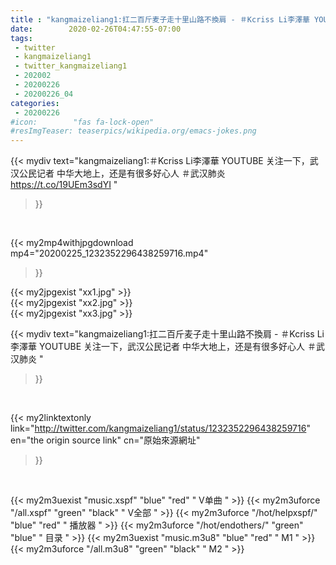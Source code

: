 ```yaml
---
title : "kangmaizeliang1:扛二百斤麦子走十里山路不換肩 - ＃Kcriss Li李澤華 YOUTUBE 关注一下，武汉公民记者 中华大地上，还是有很多好心人  ＃武汉肺炎 "
date:        2020-02-26T04:47:55-07:00
tags:
 - twitter
 - kangmaizeliang1
 - twitter_kangmaizeliang1
 - 202002
 - 20200226
 - 20200226_04
categories:
 - 20200226
#icon:        "fas fa-lock-open"
#resImgTeaser: teaserpics/wikipedia.org/emacs-jokes.png
---
```


{{< mydiv text="kangmaizeliang1:＃Kcriss Li李澤華 YOUTUBE 关注一下，武汉公民记者 中华大地上，还是有很多好心人  ＃武汉肺炎 https://t.co/19UEm3sdYI "
>}}
<br>


{{< my2mp4withjpgdownload mp4="20200225_1232352296438259716.mp4"
>}}

{{< my2jpgexist "xx1.jpg" >}}<br>
{{< my2jpgexist "xx2.jpg" >}}<br>
{{< my2jpgexist "xx3.jpg" >}}<br>



{{< mydiv text="kangmaizeliang1:扛二百斤麦子走十里山路不換肩 - ＃Kcriss Li李澤華 YOUTUBE 关注一下，武汉公民记者 中华大地上，还是有很多好心人  ＃武汉肺炎 "
>}}
<br>

{{< my2linktextonly link="http://twitter.com/kangmaizeliang1/status/1232352296438259716"
en="the origin source link" cn="原始來源網址"
>}}


<br>

{{< my2m3uexist "music.xspf"        "blue"   "red"    " V单曲 " >}} {{< my2m3uforce "/all.xspf"         "green"  "black"  " V全部 " >}} {{< my2m3uforce "/hot/helpxspf/"    "blue"   "red"    " 播放器 " >}} {{< my2m3uforce "/hot/endothers/"   "green"  "blue"   " 目录 " >}} {{< my2m3uexist "music.m3u8"        "blue"   "red"    " M1 " >}} {{< my2m3uforce "/all.m3u8"         "green"  "black"  " M2 " >}} 
